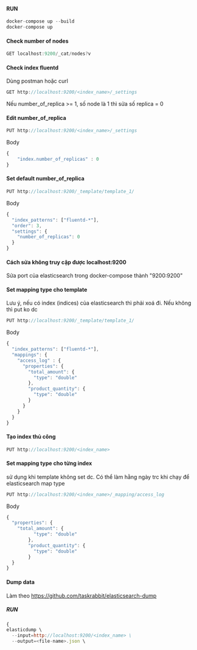 #### RUN
```javascript
docker-compose up --build
docker-compose up
```
#### Check number of nodes
```javascript
GET localhost:9200/_cat/nodes?v
```
#### Check index fluentd 
Dùng postman hoặc curl
```javascript
GET http://localhost:9200/<index_name>/_settings
```
Nếu number_of_replica >= 1, số node là 1 thì sửa số replica = 0
#### Edit number_of_replica
```javascript
PUT http://localhost:9200/<index_name>/_settings
```
Body
```javascript
{
	"index.number_of_replicas" : 0
}
```
#### Set default number_of_replica
```javascript
PUT http://localhost:9200/_template/template_1/
```
Body
```javascript
{
  "index_patterns": ["fluentd-*"],       
  "order": 3,                     
  "settings": {
    "number_of_replicas": 0
  }
}
```

#### Cách sửa không truy cập được localhost:9200
Sửa port của elasticsearch trong docker-compose thành "9200:9200"

#### Set mapping type cho template
Lưu ý, nếu có index (indices) của elasticsearch thì phải xoá đi. Nếu không thì put ko dc
```javascript
PUT http://localhost:9200/_template/template_1/
```
Body
```javascript
{
  "index_patterns": ["fluentd-*"], 
  "mappings": {
    "access_log" : {
      "properties": {
        "total_amount": {
          "type": "double"
        },
        "product_quantity": {
          "type": "double"
        }
      }
    }
  }
}
```
#### Tạo index thủ công
```javascript
PUT http://localhost:9200/<index_name>
```

#### Set mapping type cho từng index
sử dụng khi template không set dc. Có thể làm hằng ngày trc khi chạy để elasticsearch map type
```javascript
PUT http://localhost:9200/<index_name>/_mapping/access_log 
```
Body
```javascript 
{
  "properties": {
    "total_amount": {
          "type": "double"
        },
        "product_quantity": {
          "type": "double"
        }
  }
}
```
#### Dump data
Làm theo https://github.com/taskrabbit/elasticsearch-dump
##### RUN
```javascript 
{
elasticdump \
  --input=http://localhost:9200/<index_name> \
  --output=<file-name>.json \
```
